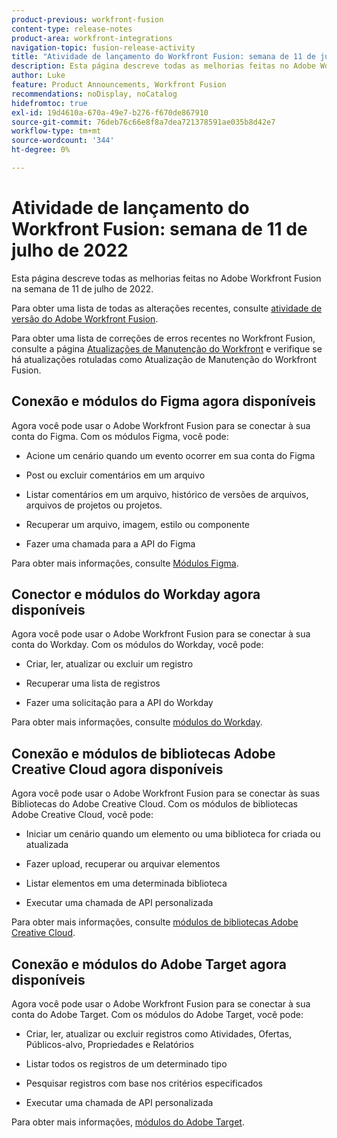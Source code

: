 ```yaml
---
product-previous: workfront-fusion
content-type: release-notes
product-area: workfront-integrations
navigation-topic: fusion-release-activity
title: "Atividade de lançamento do Workfront Fusion: semana de 11 de julho de 2022"
description: Esta página descreve todas as melhorias feitas no Adobe Workfront Fusion na semana de 11 de julho de 2022.
author: Luke
feature: Product Announcements, Workfront Fusion
recommendations: noDisplay, noCatalog
hidefromtoc: true
exl-id: 19d4610a-670a-49e7-b276-f670de867910
source-git-commit: 76deb76c66e8f8a7dea721378591ae035b8d42e7
workflow-type: tm+mt
source-wordcount: '344'
ht-degree: 0%

---
```


# Atividade de lançamento do Workfront Fusion: semana de 11 de julho de 2022

Esta página descreve todas as melhorias feitas no Adobe Workfront Fusion na semana de 11 de julho de 2022.

Para obter uma lista de todas as alterações recentes, consulte [atividade de versão do Adobe Workfront Fusion](../../../product-announcements/product-releases/fusion-release-activity/fusion-release-activity.md).

Para obter uma lista de correções de erros recentes no Workfront Fusion, consulte a página [Atualizações de Manutenção do Workfront](https://experienceleague.adobe.com/docs/workfront-known-issues/releases/current-updates.html) e verifique se há atualizações rotuladas como Atualização de Manutenção do Workfront Fusion.

## Conexão e módulos do Figma agora disponíveis

Agora você pode usar o Adobe Workfront Fusion para se conectar à sua conta do Figma. Com os módulos Figma, você pode:

* Acione um cenário quando um evento ocorrer em sua conta do Figma

* Post ou excluir comentários em um arquivo

* Listar comentários em um arquivo, histórico de versões de arquivos, arquivos de projetos ou projetos.

* Recuperar um arquivo, imagem, estilo ou componente

* Fazer uma chamada para a API do Figma


Para obter mais informações, consulte [Módulos Figma](../../../workfront-fusion/apps-and-their-modules/figma-modules.md).

## Conector e módulos do Workday agora disponíveis

Agora você pode usar o Adobe Workfront Fusion para se conectar à sua conta do Workday. Com os módulos do Workday, você pode:

* Criar, ler, atualizar ou excluir um registro

* Recuperar uma lista de registros

* Fazer uma solicitação para a API do Workday


Para obter mais informações, consulte [módulos do Workday](../../../workfront-fusion/apps-and-their-modules/workday-modules.md).

## Conexão e módulos de bibliotecas Adobe Creative Cloud agora disponíveis

Agora você pode usar o Adobe Workfront Fusion para se conectar às suas Bibliotecas do Adobe Creative Cloud. Com os módulos de bibliotecas Adobe Creative Cloud, você pode:

* Iniciar um cenário quando um elemento ou uma biblioteca for criada ou atualizada

* Fazer upload, recuperar ou arquivar elementos

* Listar elementos em uma determinada biblioteca

* Executar uma chamada de API personalizada


Para obter mais informações, consulte [módulos de bibliotecas Adobe Creative Cloud](../../../workfront-fusion/apps-and-their-modules/creative-cloud-libraries-modules.md).

## Conexão e módulos do Adobe Target agora disponíveis

Agora você pode usar o Adobe Workfront Fusion para se conectar à sua conta do Adobe Target. Com os módulos do Adobe Target, você pode:

* Criar, ler, atualizar ou excluir registros como Atividades, Ofertas, Públicos-alvo, Propriedades e Relatórios

* Listar todos os registros de um determinado tipo

* Pesquisar registros com base nos critérios especificados

* Executar uma chamada de API personalizada


Para obter mais informações, [módulos do Adobe Target](../../../workfront-fusion/apps-and-their-modules/adobe-target-modules.md).
